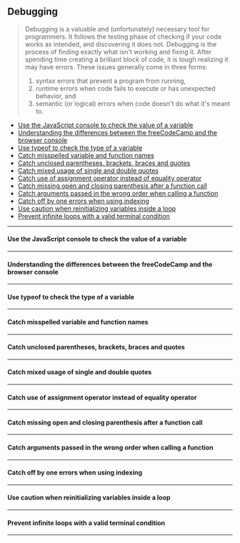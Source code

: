 ## Debugging

> Debugging is a valuable and (unfortunately) necessary tool for programmers. It follows the testing phase of checking if your code works as intended, and discovering it does not. Debugging is the process of finding exactly what isn't working and fixing it. After spending time creating a brilliant block of code, it is tough realizing it may have errors. These issues generally come in three forms:
> 1) syntax errors that prevent a program from running,
> 2) runtime errors when code fails to execute or has unexpected behavior, and
> 3) semantic (or logical) errors when code doesn't do what it's meant to.

- [Use the JavaScript console to check the value of a variable](#use-the-javascript-console-to-check-the-value-of-a-variable)
- [Understanding the differences between the freeCodeCamp and the browser console](#understanding-the-difference-between-the-freeCodeCamp-and-the-browser-console)
- [Use typeof to check the type of a variable](#use-typeof-to-check-the-type-of-a-variable)
- [Catch misspelled variable and function names](#catch-misspelled-variable-and-function-names)
- [Catch unclosed parentheses, brackets, braces and quotes](#catch-unclosed-parentheses-brackets-braces-and-quotes)
- [Catch mixed usage of single and double quotes](#catch-mixed-usage-of-single-and-double-quotes)
- [Catch use of assignment operator instead of equality operator](#catch-use-of-assignment-operator-instead-of-equality-operator)
- [Catch missing open and closing parenthesis after a function call](#catch-missing-open-and-closing-parenthesis-after-a-function-call)
- [Catch arguments passed in the wrong order when calling a function](#catch-arguments-passed-in-the-wrong-order-when-calling-a-function)
- [Catch off by one errors when using indexing](#catch-off-by-one-errors-when-using-indexing)
- [Use caution when reinitializing variables inside a loop](#use-caution-when-reinitializing-variables-inside-a-loop)
- [Prevent infinite loops with a valid terminal condition](#prevent-infinite-loops-with-a-valid-terminal-condition)

----

#### Use the JavaScript console to check the value of a variable

----

#### Understanding the differences between the freeCodeCamp and the browser console

----

#### Use typeof to check the type of a variable

----

#### Catch misspelled variable and function names

----

#### Catch unclosed parentheses, brackets, braces and quotes

----

#### Catch mixed usage of single and double quotes

----

#### Catch use of assignment operator instead of equality operator

----

#### Catch missing open and closing parenthesis after a function call

----

#### Catch arguments passed in the wrong order when calling a function

----

#### Catch off by one errors when using indexing

----

#### Use caution when reinitializing variables inside a loop

----

#### Prevent infinite loops with a valid terminal condition

----
